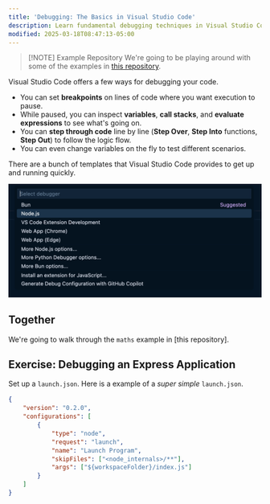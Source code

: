 ```yaml
---
title: 'Debugging: The Basics in Visual Studio Code'
description: Learn fundamental debugging techniques in Visual Studio Code including launch configurations, breakpoints, and stepping through code
modified: 2025-03-18T08:47:13-05:00
---
```


> [!NOTE] Example Repository
> We're going to be playing around with some of the examples in [this repository](https://github.com/stevekinney/vscode-examples).

Visual Studio Code offers a few ways for debugging your code.

- You can set **breakpoints** on lines of code where you want execution to pause.
- While paused, you can inspect **variables**, **call stacks**, and **evaluate expressions** to see what's going on.
- You can **step through code** line by line (**Step Over**, **Step Into** functions, **Step Out**) to follow the logic flow.
- You can even change variables on the fly to test different scenarios.

There are a bunch of templates that Visual Studio Code provides to get up and running quickly.

![Setting Up a Launch Configuration](assets/select-debugger-vscode.png)

## Together

We're going to walk through the `maths` example in [this repository].

## Exercise: Debugging an Express Application

Set up a `launch.json`. Here is a example of a _super simple_ `launch.json`.

```json
{
	"version": "0.2.0",
	"configurations": [
		{
			"type": "node",
			"request": "launch",
			"name": "Launch Program",
			"skipFiles": ["<node_internals>/**"],
			"args": ["${workspaceFolder}/index.js"]
		}
	]
}
```
